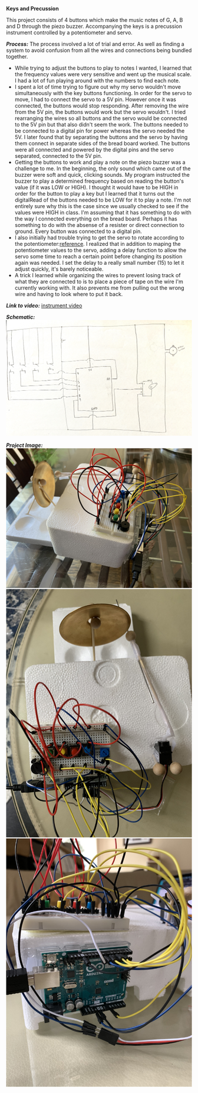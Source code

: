 
**Keys and Precussion**

This project consists of 4 buttons which make the music notes of G, A, B and D through the piezo buzzer. Accompanying the keys is a precussion instrument controlled by a potentiometer and servo. 

***Process:***
The process involved a lot of trial and error. As well as finding a system to avoid confusion from all the wires and connections being bundled together.
- While trying to adjust the buttons to play to notes I wanted, I learned that the frequency values were very sensitive and went up the musical scale. I had a lot of fun playing around with the numbers to find each note. 
- I spent a lot of time trying to figure out why my servo wouldn't move simultaneously with the key buttons functioning. In order for the servo to move, I had to connect the servo to a 5V pin. However once it was connected, the buttons would stop responding. After removing the wire from the 5V pin, the buttons would work but the servo wouldn't. I tried rearranging the wires so all buttons and the servo would be connected to the 5V pin but that also didn't seem the work. The buttons needed to be connected to a digital pin for power whereas the servo needed the 5V. I later found that by separating the buttons and the servo by having them connect in separate sides of the bread board worked. The buttons were all connected and powered by the digital pins and the servo separated, connected to the 5V pin. 
- Getting the buttons to work and play a note on the piezo buzzer was a challenge to me. In the beginning, the only sound which came out of the buzzer were soft and quick, clicking sounds. My program instructed the buzzer to play a determined frequency based on reading the button's value (if it was LOW or HIGH). I thought it would have to be HIGH in order for the button to play a key but I learned that it turns out the digitalRead of the buttons needed to be LOW for it to play a note. I'm not entirely sure why this is the case since we usually checked to see if the values were HIGH in class. I'm assuming that it has something to do with the way I connected everything on the bread board. Perhaps it has something to do with the absense of a resister or direct connection to ground. Every button was connected to a digital pin.
- I also initially had trouble trying to get the servo to rotate according to the potentiometer:[reference](https://create.arduino.cc/projecthub/Raushancpr/servo-motor-control-with-potentiometer-5d866f). I realized that in addition to maping the potentiometer values to the servo, adding a delay function to allow the servo some time to reach a certain point before changing its position again was needed. I set the delay to a really small number (15) to let it adjust quickly, it's barely noticeable. 
- A trick I learned while organizing the wires to prevent losing track of what they are connected to is to place a piece of tape on the wire I'm currently working with. It also prevents me from pulling out the wrong wire and having to look where to put it back. 

***Link to video:*** 
[instrument video](https://youtu.be/RgEzpMnkCD0) 

***Schematic:*** 
![](instrument_schematic.jpeg)

***Project Image:***
![](side.jpeg)
![](breadboard.jpeg)
![](arduino.jpeg)

